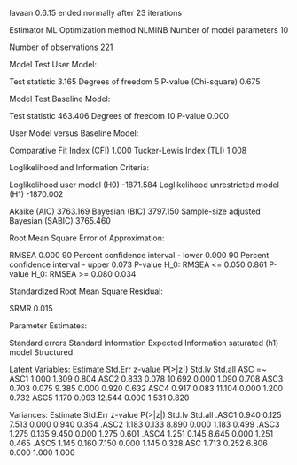 lavaan 0.6.15 ended normally after 23 iterations

  Estimator                                         ML
  Optimization method                           NLMINB
  Number of model parameters                        10

  Number of observations                           221

Model Test User Model:
                                                      
  Test statistic                                 3.165
  Degrees of freedom                                 5
  P-value (Chi-square)                           0.675

Model Test Baseline Model:

  Test statistic                               463.406
  Degrees of freedom                                10
  P-value                                        0.000

User Model versus Baseline Model:

  Comparative Fit Index (CFI)                    1.000
  Tucker-Lewis Index (TLI)                       1.008

Loglikelihood and Information Criteria:

  Loglikelihood user model (H0)              -1871.584
  Loglikelihood unrestricted model (H1)      -1870.002
                                                      
  Akaike (AIC)                                3763.169
  Bayesian (BIC)                              3797.150
  Sample-size adjusted Bayesian (SABIC)       3765.460

Root Mean Square Error of Approximation:

  RMSEA                                          0.000
  90 Percent confidence interval - lower         0.000
  90 Percent confidence interval - upper         0.073
  P-value H_0: RMSEA <= 0.050                    0.861
  P-value H_0: RMSEA >= 0.080                    0.034

Standardized Root Mean Square Residual:

  SRMR                                           0.015

Parameter Estimates:

  Standard errors                             Standard
  Information                                 Expected
  Information saturated (h1) model          Structured

Latent Variables:
                   Estimate  Std.Err  z-value  P(>|z|)   Std.lv  Std.all
  ASC =~                                                                
    ASC1              1.000                               1.309    0.804
    ASC2              0.833    0.078   10.692    0.000    1.090    0.708
    ASC3              0.703    0.075    9.385    0.000    0.920    0.632
    ASC4              0.917    0.083   11.104    0.000    1.200    0.732
    ASC5              1.170    0.093   12.544    0.000    1.531    0.820

Variances:
                   Estimate  Std.Err  z-value  P(>|z|)   Std.lv  Std.all
   .ASC1              0.940    0.125    7.513    0.000    0.940    0.354
   .ASC2              1.183    0.133    8.890    0.000    1.183    0.499
   .ASC3              1.275    0.135    9.450    0.000    1.275    0.601
   .ASC4              1.251    0.145    8.645    0.000    1.251    0.465
   .ASC5              1.145    0.160    7.150    0.000    1.145    0.328
    ASC               1.713    0.252    6.806    0.000    1.000    1.000

